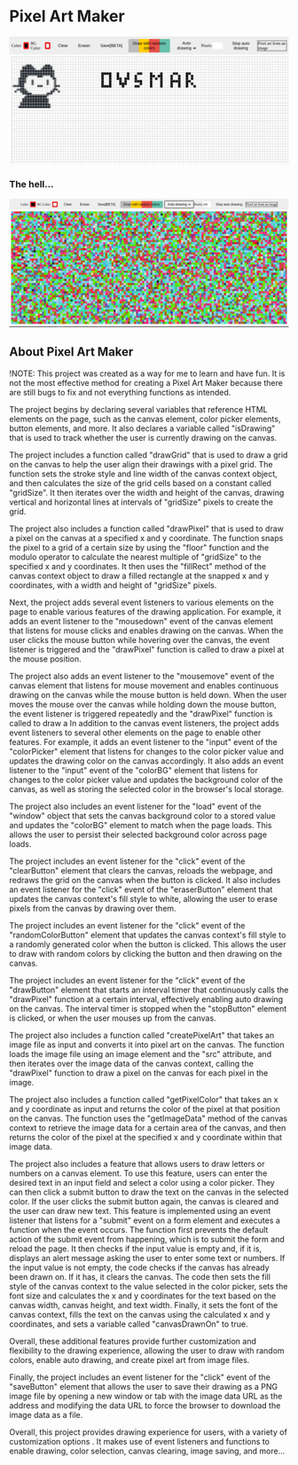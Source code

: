 # Pixel Art Maker


![view](assets/ovsmar.png)

### The hell...

![view](assets/hell.png)

## About Pixel Art Maker

!NOTE: This project was created as a way for me to learn and have fun. It is not the most effective method for creating a Pixel Art Maker because there are still bugs to fix and not everything functions as intended.

The project begins by declaring several variables that reference HTML elements on the page, such as the canvas element, color picker elements, button elements, and more. It also declares a variable called "isDrawing" that is used to track whether the user is currently drawing on the canvas.

The project includes a function called "drawGrid" that is used to draw a grid on the canvas to help the user align their drawings with a pixel grid. The function sets the stroke style and line width of the canvas context object, and then calculates the size of the grid cells based on a constant called "gridSize". It then iterates over the width and height of the canvas, drawing vertical and horizontal lines at intervals of "gridSize" pixels to create the grid.

The project also includes a function called "drawPixel" that is used to draw a pixel on the canvas at a specified x and y coordinate. The function snaps the pixel to a grid of a certain size by using the "floor" function and the modulo operator to calculate the nearest multiple of "gridSize" to the specified x and y coordinates. It then uses the "fillRect" method of the canvas context object to draw a filled rectangle at the snapped x and y coordinates, with a width and height of "gridSize" pixels.

Next, the project adds several event listeners to various elements on the page to enable various features of the drawing application. For example, it adds an event listener to the "mousedown" event of the canvas element that listens for mouse clicks and enables drawing on the canvas. When the user clicks the mouse button while hovering over the canvas, the event listener is triggered and the "drawPixel" function is called to draw a pixel at the mouse position.

The project also adds an event listener to the "mousemove" event of the canvas element that listens for mouse movement and enables continuous drawing on the canvas while the mouse button is held down. When the user moves the mouse over the canvas while holding down the mouse button, the event listener is triggered repeatedly and the "drawPixel" function is called to draw a In addition to the canvas event listeners, the project adds event listeners to several other elements on the page to enable other features. For example, it adds an event listener to the "input" event of the "colorPicker" element that listens for changes to the color picker value and updates the drawing color on the canvas accordingly. It also adds an event listener to the "input" event of the "colorBG" element that listens for changes to the color picker value and updates the background color of the canvas, as well as storing the selected color in the browser's local storage.

The project also includes an event listener for the "load" event of the "window" object that sets the canvas background color to a stored value and updates the "colorBG" element to match when the page loads. This allows the user to persist their selected background color across page loads.

The project includes an event listener for the "click" event of the "clearButton" element that clears the canvas, reloads the webpage, and redraws the grid on the canvas when the button is clicked. It also includes an event listener for the "click" event of the "eraserButton" element that updates the canvas context's fill style to white, allowing the user to erase pixels from the canvas by drawing over them.

The project includes an event listener for the "click" event of the "randomColorButton" element that updates the canvas context's fill style to a randomly generated color when the button is clicked. This allows the user to draw with random colors by clicking the button and then drawing on the canvas.

The project includes an event listener for the "click" event of the "drawButton" element that starts an interval timer that continuously calls the "drawPixel" function at a certain interval, effectively enabling auto drawing on the canvas. The interval timer is stopped when the "stopButton" element is clicked, or when the user mouses up from the canvas.

The project also includes a function called "createPixelArt" that takes an image file as input and converts it into pixel art on the canvas. The function loads the image file using an image element and the "src" attribute, and then iterates over the image data of the canvas context, calling the "drawPixel" function to draw a pixel on the canvas for each pixel in the image.

The project also includes a function called "getPixelColor" that takes an x and y coordinate as input and returns the color of the pixel at that position on the canvas. The function uses the "getImageData" method of the canvas context to retrieve the image data for a certain area of the canvas, and then returns the color of the pixel at the specified x and y coordinate within that image data.

The project also includes a feature that allows users to draw letters or numbers on a canvas element. To use this feature, users can enter the desired text in an input field and select a color using a color picker. They can then click a submit button to draw the text on the canvas in the selected color. If the user clicks the submit button again, the canvas is cleared and the user can draw new text. This feature is implemented using an event listener that listens for a "submit" event on a form element and executes a function when the event occurs. The function first prevents the default action of the submit event from happening, which is to submit the form and reload the page. It then checks if the input value is empty and, if it is, displays an alert message asking the user to enter some text or numbers. If the input value is not empty, the code checks if the canvas has already been drawn on. If it has, it clears the canvas. The code then sets the fill style of the canvas context to the value selected in the color picker, sets the font size and calculates the x and y coordinates for the text based on the canvas width, canvas height, and text width. Finally, it sets the font of the canvas context, fills the text on the canvas using the calculated x and y coordinates, and sets a variable called "canvasDrawnOn" to true.

Overall, these additional features provide further customization and flexibility to the drawing experience, allowing the user to draw with random colors, enable auto drawing, and create pixel art from image files.

Finally, the project includes an event listener for the "click" event of the "saveButton" element that allows the user to save their drawing as a PNG image file by opening a new window or tab with the image data URL as the address and modifying the data URL to force the browser to download the image data as a file.

Overall, this project provides drawing experience for users, with a variety of customization options . It makes use of event listeners and functions to enable drawing, color selection, canvas clearing, image saving, and more...